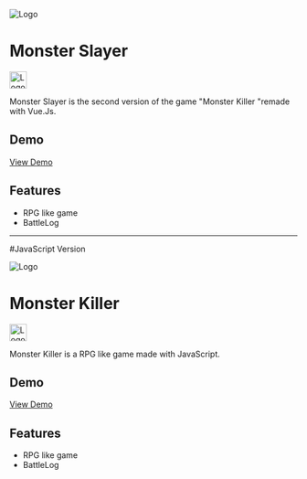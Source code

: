 
![Logo](https://i.ibb.co/4m0P1jZ/Captur-de-ecran-din-2024-03-04-la-20-40-36.png)


# Monster Slayer
<img src="https://upload.wikimedia.org/wikipedia/commons/9/95/Vue.js_Logo_2.svg" alt="Logo" width="30" >

Monster Slayer is the second version of the game "Monster Killer "remade with Vue.Js.


## Demo

<a href="https://monster-slayer-mb.netlify.app">View Demo</a>


## Features

- RPG like game
- BattleLog


<hr>
#JavaScript Version


![Logo](https://i.ibb.co/pR7gZ09/Captur-de-ecran-din-2024-02-23-la-20-30-03.png)



# Monster Killer
<img src="https://upload.wikimedia.org/wikipedia/commons/6/6a/JavaScript-logo.png" alt="Logo" width="30" >

Monster Killer is a RPG like game made with JavaScript.


## Demo

<a href="https://monster-slayer-mb.netlify.app">View Demo</a>


## Features

- RPG like game
- BattleLog

